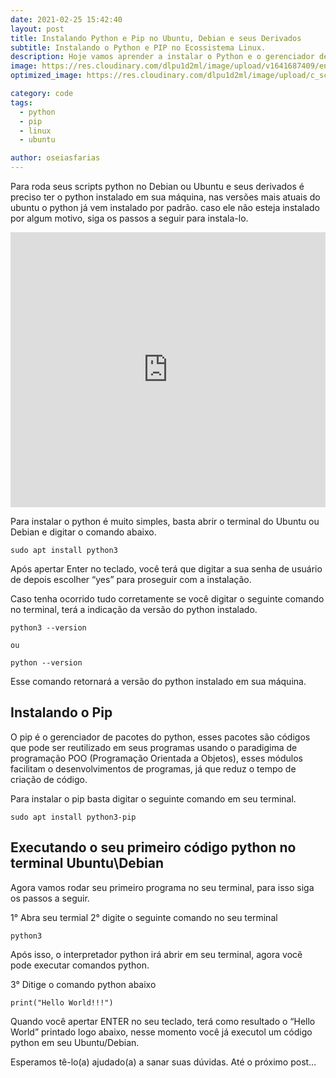 ```yaml
---
date: 2021-02-25 15:42:40
layout: post
title: Instalando Python e Pip no Ubuntu, Debian e seus Derivados
subtitle: Instalando o Python e PIP no Ecossistema Linux.
description: Hoje vamos aprender a instalar o Python e o gerenciador de pacotes pip no Sistema Operacional Ubuntu e seus derivados.
image: https://res.cloudinary.com/dlpu1d2ml/image/upload/v1641687409/enghash/ubuntu_bh3xaj.png
optimized_image: https://res.cloudinary.com/dlpu1d2ml/image/upload/c_scale,w_380/v1641687409/enghash/ubuntu_bh3xaj.png

category: code
tags:
  - python
  - pip
  - linux
  - ubuntu

author: oseiasfarias
---
```


Para roda seus scripts python no Debian ou Ubuntu e seus derivados é preciso ter o python instalado em sua máquina, nas versões mais atuais do ubuntu o python já vem instalado por padrão. caso ele não esteja instalado por algum motivo, siga os passos a seguir para instala-lo.

<div class="embad">
<iframe width="100%" height="440" src="https://www.youtube.com/embed/CGf-l0ElRFM" title="YouTube video player" frameborder="0" allow="accelerometer; autoplay; clipboard-write; encrypted-media; gyroscope; picture-in-picture" allowfullscreen></iframe>
</div>

Para instalar o python é muito simples, basta abrir o terminal do Ubuntu ou Debian e digitar o comando abaixo.

```shell
sudo apt install python3
```

Após apertar Enter no teclado, você terá que digitar a sua senha de usuário de depois escolher “yes” para proseguir com a instalação.

Caso tenha ocorrido tudo corretamente se você digitar o seguinte comando no terminal, terá a indicação da versão do python instalado.

```shell
python3 --version

ou

python --version
```

Esse comando retornará a versão do python instalado em sua máquina.

## **Instalando o Pip**

O pip é o gerenciador de pacotes do python, esses pacotes são códigos que pode ser reutilizado em seus programas usando o paradigima de programação POO (Programação Orientada a Objetos), esses módulos facilitam o desenvolvimentos de programas, já que reduz o tempo de criação de código.

Para instalar o pip basta digitar o seguinte comando em seu terminal.

```shell
sudo apt install python3-pip
```

## **Executando o seu primeiro código python no terminal Ubuntu\Debian**

Agora vamos rodar seu primeiro programa no seu terminal, para isso siga os passos a seguir.

1° Abra seu termial
2° digite o seguinte comando no seu terminal

```shell
python3
```

Após isso, o interpretador python irá abrir em seu terminal, agora vocẽ pode executar comandos python.

3° Ditige o comando python abaixo

```shell
print("Hello World!!!")
```

Quando você apertar ENTER no seu teclado, terá como resultado o “Hello World” printado logo abaixo, nesse momento você já executol um código python em seu Ubuntu/Debian.


Esperamos tê-lo(a) ajudado(a) a sanar suas dúvidas. Até o próximo post…



